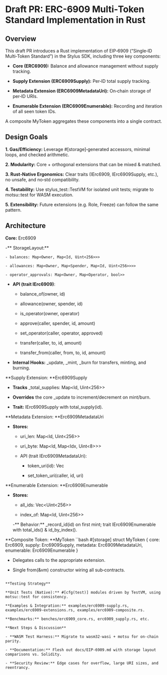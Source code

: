 # Draft PR: ERC-6909 Multi‐Token Standard Implementation in Rust

## Overview

This draft PR introduces a Rust implementation of EIP‑6909 (“Single‑ID Multi‑Token Standard”) in the Stylus SDK, including three key components:

- **Core (ERC6909):** Balance and allowance management without supply tracking.

- **Supply Extension (ERC6909Supply):** Per‑ID total supply tracking.

- **Metadata Extension (ERC6909MetadataUri):** On‑chain storage of per‑ID URIs.

- **Enumerable Extension (ERC6909Enumerable):** Recording and iteration of all seen token IDs.

A composite MyToken aggregates these components into a single contract.

## Design Goals

**1. Gas/Efficiency:** Leverage #[storage]‐generated accessors, minimal loops, and checked arithmetic.

**2. Modularity:** Core + orthogonal extensions that can be mixed & matched.

**3. Rust‐Native Ergonomics:** Clear traits (IErc6909, IErc6909Supply, etc.), no unsafe, and no‐std compatibility.

**4. Testability:** Use stylus_test::TestVM for isolated unit tests; migrate to motsu::test for WASM execution.

**5. Extensibility:** Future extensions (e.g. Role, Freeze) can follow the same pattern.

## Architecture

**Core:** Erc6909

-** StorageLayout:**

    - balances: Map<Owner, Map<Id, Uint<256>>>

    - allowances: Map<Owner, Map<Spender, Map<Id, Uint<256>>>>

    - operator_approvals: Map<Owner, Map<Operator, bool>>

- **API (trait IErc6909)**:

    - balance_of(owner, id)

    - allowance(owner, spender, id)

    - is_operator(owner, operator)

    - approve(caller, spender, id, amount)

    - set_operator(caller, operator, approved)

    - transfer(caller, to, id, amount)

    - transfer_from(caller, from, to, id, amount)

- **Internal Hooks:** _update, _mint, _burn for transfers, minting, and burning.

**Supply Extension: **Erc6909Supply

  - **Tracks** _total_supplies: Map<Id, Uint<256>>

  - **Overrides** the core _update to increment/decrement on mint/burn.

  - **Trait:** IErc6909Supply with total_supply(id).

**Metadata Extension: **Erc6909MetadataUri

- **Stores:**

    - uri_len: Map<Id, Uint<256>>

    - uri_byte: Map<Id, Map<Idx, Uint<8>>>

  - API (trait IErc6909MetadataUri):

    - token_uri(id): Vec<u8>

    - set_token_uri(caller, id, uri)

**Enumerable Extension: **Erc6909Enumerable

- **Stores:**

    - all_ids: Vec<Uint<256>>

    - index_of: Map<Id, Uint<256>>

  -** Behavior:** _record_id(id) on first mint; trait IErc6909Enumerable with total_ids() & id_by_index().

**Composite Token: **MyToken
``bash
#[storage]
struct MyToken { core: Erc6909, supply: Erc6909Supply, metadata: Erc6909MetadataUri, enumerable: Erc6909Enumerable }

- Delegates calls to the appropriate extension.

- Single from(&vm) constructor wiring all sub‐contracts.
```

**Testing Strategy**

**Unit Tests (Native):** #[cfg(test)] modules driven by TestVM, using motsu::test for consistency.

**Examples & Integration:** examples/erc6909-supply.rs, examples/erc6909-extensions.rs, examples/erc6909-composite.rs.

**Benchmarks:** benches/erc6909_core.rs, erc6909_supply.rs, etc.

**Next Steps & Discussion**

- **WASM Test Harness:** Migrate to wasm32-wasi + motsu for on‐chain parity.

- **Documentation:** Flesh out docs/EIP-6909.md with storage layout comparisons vs. Solidity.

- **Security Review:** Edge cases for overflow, large URI sizes, and reentrancy.
